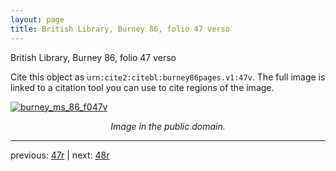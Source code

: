 ```yaml
---
layout: page
title: British Library, Burney 86, folio 47 verso
---
```


British Library, Burney 86, folio 47 verso

Cite this object as `urn:cite2:citebl:burney86pages.v1:47v`.  The full image is linked to a citation tool you can use to cite regions of the image.

[![burney_ms_86_f047v](http://www.homermultitext.org/iipsrv?IIIF=/project/homer/pyramidal/deepzoom/citebl/burney86imgs/v1/burney_ms_86_f047v.tif/full/800,/0/default.jpg)](http://www.homermultitext.org/ict2/?urn=urn:cite2:citebl:burney86imgs.v1:burney_ms_86_f047v) 

<p style="text-align: center; font-style: italic;">Image in the public domain.</p>

---

previous: [47r](../47r/) | next: [48r](../48r/)